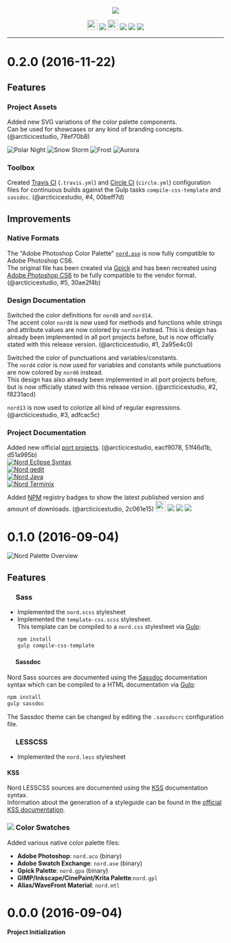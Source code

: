 <p align="center"><img src="https://cdn.rawgit.com/arcticicestudio/nord/develop/src/assets/nord-logo-banner.svg"/></p>

<p align="center"><img src="https://assets-cdn.github.com/favicon.ico" width=24 height=24/> <a href="https://github.com/arcticicestudio/nord/releases/latest"><img src="https://img.shields.io/github/release/arcticicestudio/nord.svg"/></a> <img src="https://www.npmjs.com/static/images/touch-icons/favicon-32x32.png" width=24 height=24/> <a href="https://www.npmjs.com/package/nord"><img src="https://img.shields.io/npm/v/nord.svg"/></a> <a href="https://www.npmjs.com/package/nord"><img src="https://img.shields.io/npm/dt/nord.svg"/></a> <a href="https://www.npmjs.com/package/nord"><img src="https://img.shields.io/npm/dm/nord.svg"/></a></p>

---

# 0.2.0 (2016-11-22)
## Features
### Project Assets
Added new SVG variations of the color palette components.  
Can be used for showcases or any kind of branding concepts. (@arcticicestudio, 78ef70b8)

![Polar Night](https://cdn.rawgit.com/arcticicestudio/nord/develop/src/assets/nord-component-polar-night.svg) ![Snow Storm](https://cdn.rawgit.com/arcticicestudio/nord/develop/src/assets/nord-component-snow-storm.svg)
![Frost](https://cdn.rawgit.com/arcticicestudio/nord/develop/src/assets/nord-component-frost.svg) ![Aurora](https://cdn.rawgit.com/arcticicestudio/nord/develop/src/assets/nord-component-aurora.svg)

### Toolbox
Created [Travis CI](https://travis-ci.org) (`.travis.yml`) and [Circle CI](https://circleci.com)  (`circle.yml`) configuration files for continuous builds against the Gulp tasks `compile-css-template` and `sassdoc`. (@arcticicestudio, #4, 00beff7d)

## Improvements
### Native Formats
The "Adobe Photoshop Color Palette" [`nord.ase`](https://github.com/arcticicestudio/nord/blob/develop/src/native/nord.ase) is now fully compatible to Adobe Photoshop CS6.  
The original file has been created via [Gpick](http://gpick.org) and has been recreated using [Adobe Photoshop CS6](http://www.adobe.com/products/photoshop.html) to be fully compatible to the vendor format. (@arcticicestudio, #5, 30ae2f4b)

### Design Documentation
Switched the color definitions for `nord8` and `nord14`.  
The accent color `nord8` is now used for methods and functions while strings and attribute values are now colored by `nord14` instead.
This is design has already been implemented in all port projects before, but is now officially stated with this release version. (@arcticicestudio, #1, 2a95e4c0)

Switched the color of punctuations and variables/constants.  
The `nord4` color is now used for variables and constants while punctuations are now colored by `nord6` instead.  
This design has also already been implemented in all port projects before, but is now officially stated with this release version. (@arcticicestudio, #2, f8231acd)

`nord13` is now used to colorize all kind of regular expressions. (@arcticicestudio, #3, adfcac5c)

### Project Documentation
Added new official [port projects](https://github.com/arcticicestudio/nord#port-projects). (@arcticicestudio, eacf9078, 51f46d1b, d51a995b)  
[![Nord Eclipse Syntax](https://cdn.rawgit.com/arcticicestudio/nord/develop/src/assets/nord-eclipse-syntax-banner.svg)](https://github.com/arcticicestudio/nord-eclipse-syntax)  
[![Nord gedit](https://cdn.rawgit.com/arcticicestudio/nord/develop/src/assets/nord-gedit-banner.svg)](https://github.com/arcticicestudio/nord-gedit)  
[![Nord Java](https://cdn.rawgit.com/arcticicestudio/nord/develop/src/assets/nord-java-banner.svg)](https://github.com/arcticicestudio/nord-java)  
[![Nord Terminix](https://cdn.rawgit.com/arcticicestudio/nord/develop/src/assets/nord-terminix-banner.svg)](https://github.com/arcticicestudio/nord-terminix)  

Added [NPM](https://www.npmjs.com) registry badges to show the latest published version and amount of downloads. (@arcticicestudio, 2c061e15)
<img src="https://www.npmjs.com/static/images/touch-icons/favicon-32x32.png" width=24 height=24/> <a href="https://www.npmjs.com/package/nord"><img src="https://img.shields.io/npm/v/nord.svg"/></a> <a href="https://www.npmjs.com/package/nord"><img src="https://img.shields.io/npm/dt/nord.svg"/></a> <a href="https://www.npmjs.com/package/nord"><img src="https://img.shields.io/npm/dm/nord.svg"/></a>

# 0.1.0 (2016-09-04)
![Nord Palette Overview](https://cdn.rawgit.com/arcticicestudio/nord/develop/src/assets/nord-overview.svg)

## Features
### <img src="http://sass-lang.com/favicon.ico" width=16 height=16 /> Sass
  - Implemented the `nord.scss` stylesheet
  - Implemented the `template-css.scss` stylesheet.  
    This template can be compiled to a `nord.css` stylesheet via [Gulp][gulp]:
    ```sh
    npm install
    gulp compile-css-template
    ```

#### <img src="http://sassdoc.com/favicon.png" width=16 height=16 /> Sassdoc
Nord Sass sources are documented using the [Sassdoc][sassdoc] documentation syntax which can be compiled to a HTML documentation via [Gulp][gulp]:  
```sh
npm install
gulp sassdoc
```
The Sassdoc theme can be changed by editing the `.sassdocrc` configuration file.

### <img src="http://lesscss.org/public/ico/favicon.ico" width=16 height=16 /> LESSCSS
  - Implemented the `nord.less` stylesheet

#### KSS
Nord LESSCSS sources are documented using the [KSS](http://warpspire.com/kss) documentation syntax.  
Information about the generation of a styleguide can be found in the [official KSS documentation](http://warpspire.com/kss/styleguides).

### ![][icon-color-swatch] Color Swatches
Added various native color palette files: 
  - **Adobe Photoshop**: `nord.aco` (binary)
  - **Adobe Swatch Exchange**: `nord.ase`  (binary)
  - **Gpick Palette**: `nord.gpa`  (binary)
  - **GIMP/Inkscape/CinePaint/Krita Palette**:`nord.gpl`
  - **Alias/WaveFront Material**: `nord.mtl`

# 0.0.0 (2016-09-04)
**Project Initialization**

[icon-color-swatch]: https://cdn.rawgit.com/arcticicestudio/nord/develop/src/assets/icon-color-swatch.svg
[sassdoc]: http://sassdoc.com
[gulp]: http://gulpjs.com
